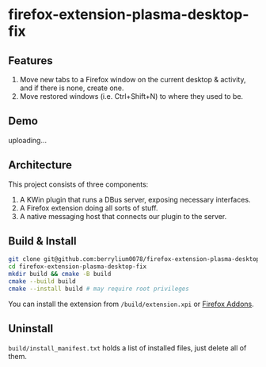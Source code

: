 # firefox-extension-plasma-desktop-fix

## Features

1. Move new tabs to a Firefox window on the current desktop & activity, and if there is none, create one.
2. Move restored windows (i.e. Ctrl+Shift+N) to where they used to be.

## Demo

uploading...

## Architecture

This project consists of three components:
1. A KWin plugin that runs a DBus server, exposing necessary interfaces.
2. A Firefox extension doing all sorts of stuff.
3. A native messaging host that connects our plugin to the server.

## Build & Install

```sh
git clone git@github.com:berrylium0078/firefox-extension-plasma-desktop-fix.git
cd firefox-extension-plasma-desktop-fix
mkdir build && cmake -B build
cmake --build build
cmake --install build # may require root privileges
```

You can install the extension from `/build/extension.xpi` or [Firefox Addons](https://addons.mozilla.org/en-US/firefox/addon/plasma-desktop-fix/).

## Uninstall

`build/install_manifest.txt` holds a list of installed files, just delete all of them.
